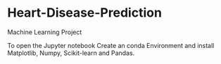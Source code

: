 # Heart-Disease-Prediction
 
 Machine Learning Project

To open the Jupyter notebook Create an conda Environment and install Matplotlib, Numpy, Scikit-learn and Pandas.
